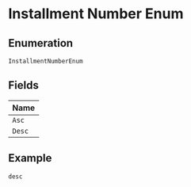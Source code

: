 
# Installment Number Enum

## Enumeration

`InstallmentNumberEnum`

## Fields

| Name |
|  --- |
| `Asc` |
| `Desc` |

## Example

```
desc
```

